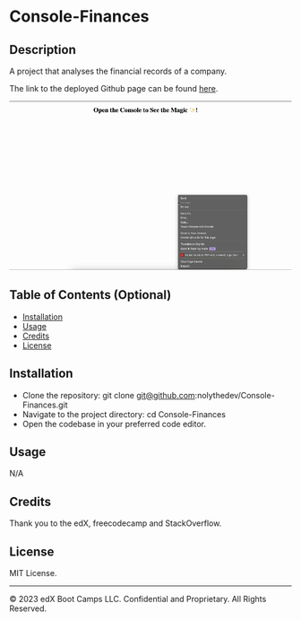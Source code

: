 # Console-Finances

## Description 

A project that analyses the financial records of a company.

The link to the deployed Github page can be found [here](https://nolythedev.github.io/Console-Finances/).

![Console-Finances Gif](./assets/m4-challenge.gif)

## Table of Contents (Optional)

* [Installation](#installation)
* [Usage](#usage)
* [Credits](#credits)
* [License](#license)

## Installation

* Clone the repository: git clone git@github.com:nolythedev/Console-Finances.git
* Navigate to the project directory: cd Console-Finances
* Open the codebase in your preferred code editor.

## Usage 

N/A

## Credits

Thank you to the edX, freecodecamp and StackOverflow.

## License

MIT License. 

---

© 2023 edX Boot Camps LLC. Confidential and Proprietary. All Rights Reserved.
